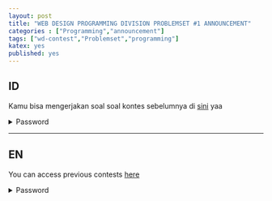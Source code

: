 ```yaml
---
layout: post
title: "WEB DESIGN PROGRAMMING DIVISION PROBLEMSET #1 ANNOUNCEMENT"
categories : ["Programming","announcement"]
tags: ["wd-contest","Problemset","programming"]
katex: yes
published: yes
---
```


## ID
Kamu bisa mengerjakan soal soal kontes sebelumnya di [sini](https://vjudge.net/contest/403839) yaa

<details>
    <summary>Password</summary>
    <pre> PracticeMakesPerfect</pre>
</details> 

---

## EN
You can access previous contests [here](https://vjudge.net/contest/403839)
<details>
    <summary>Password</summary>
    <pre> PracticeMakesPerfect</pre>
</details> 
